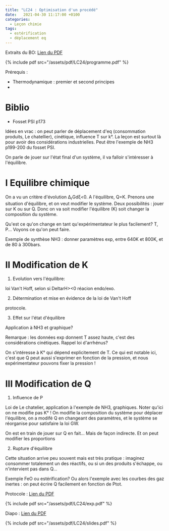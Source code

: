 ```yaml
---
title: "LC24 : Optimisation d'un procédé"
date:   2021-04-30 11:17:00 +0100
categories:
  - Leçon chimie
tags:
  - estérification
  - déplacement eq
---
```

Extraits du BO:
[Lien du PDF](/assets/pdf/LC24/programme.pdf)

{% include pdf src="/assets/pdf/LC24/programme.pdf" %}

Prérequis : 
- Thermodynamique : premier et second principes
- 
# Biblio 
- Fosset PSI p173


Idées en vrac : on peut parler de déplacement d'eq (consommation produits, Le chatellier), cinétique, influence T sur k°. La leçon est surtout là pour avoir des considérations
industrielles. Peut être l'exemple de NH3 p199-200 du fosset PSI. 

On parle de jouer sur l'état final d'un système, il va falloir s'intéresser à l'équilibre. 

# I Equilibre chimique
On a vu un critère d'évolution &Delta;<sub>r</sub>Gd&xi;<0. A l'équilibre, Q=K. Prenons une situation d'équilibre, et on veut modifier le système. Deux possibilités : 
jouer sur K ou sur Q. Donc on va soit modifier l'équilibre (K) soit changer la composition du système.

Qu'est ce qu'on change en tant qu'expérimentateur le plus facilement? T, P... 
Voyons ce qu'on peut faire.

Exemple de synthèse NH3 : donner paramètres exp, entre 640K et 800K, et de 80 à 300bars.
# II Modification de K


1) Evolution vers l'équilibre: 


loi Van't Hoff, selon si DeltarH><0 réacion endo/exo. 

2) Détermination et mise en évidence de la loi de Van't Hoff 

protocole.

3) Effet sur l'état d'équilibre

Application à NH3 et graphique? 

Remarque : les données exp donnent T assez haute, c'est des considérations cinétiques. Rappel loi d'arrhénus? 

On s'intéresse à K° qui dépend explicitement de T. Ce qui est notable ici, c'est que Q peut aussi s'exprimer en fonction de la pression, et nous expérimentateur pouvons 
fixer la pression !

# III Modification de Q

1) Influence de P


Loi de Le chatelier, application à l'exemple de NH3, graphiques. Noter qu'ici on ne modifie pas K° ! On modifie la composition du système pour déplacer l'équilibre, on a modifé 
Q en changeant des paramètres, et le système se réorganise pour satisfaire la loi GW. 

On est en train de jouer sur Q en fait... Mais de façon indirecte. Et on peut modifier les proportions 

2) Rupture d'équilibre

Cette situation arrive peu souvent mais est très pratique : imaginez consommer totalement un des réactifs, ou si un des produits s'échappe, ou n'intervient pas dans Q...

Exemple FeO ou estérification? Ou alors l'exemple avec les courbes des gaz inertes : on peut écrire Q facilement en fonction de Ptot.

Protocole : [Lien du PDF](/assets/pdf/LC24/exp.pdf)

{% include pdf src="/assets/pdf/LC24/exp.pdf" %}

Diapo : [Lien du PDF](/assets/pdf/LC24/slides.pdf)

{% include pdf src="/assets/pdf/LC24/slides.pdf" %}

